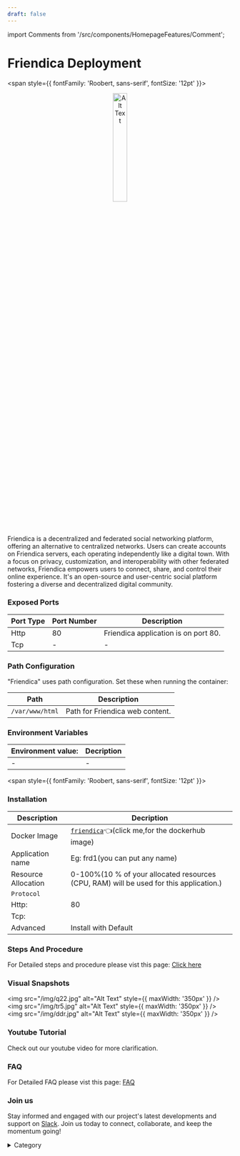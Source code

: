 ```yaml
---
draft: false
---
```

import Comments from '/src/components/HomepageFeatures/Comment';






# Friendica Deployment
<span style={{ fontFamily: 'Roobert, sans-serif', fontSize: '12pt' }}>

<p align="center">
  <img src="/img/wwwvcv.jpg" alt="Alt Text" width="25%"/>
</p> 

Friendica is a decentralized and federated social networking platform, offering an alternative to centralized networks. Users can create accounts on Friendica servers, each operating independently like a digital town. With a focus on privacy, customization, and interoperability with other federated networks, Friendica empowers users to connect, share, and control their online experience. It's an open-source and user-centric social platform fostering a diverse and decentralized digital community.
### Exposed Ports

| Port Type | Port Number | Description                              |
| --------- | ----------- | ---------------------------------------- |
| Http      | 80          | Friendica application is on port 80.     |
| Tcp       | -           | -             |

### Path Configuration

"Friendica" uses path configuration. Set these when running the container:

| Path                | Description                                   |
| ------------------- | --------------------------------------------- |
| `/var/www/html`     | Path for Friendica web content.                |


### Environment Variables


|   **Environment value:**          | Decription                                                                                                               | 
| --------------------- | ------                                                                                                                   | 
|-       |  -                              |

</span>


<span style={{ fontFamily: 'Roobert, sans-serif', fontSize: '12pt' }}>

### Installation
|  Description          | Decription                                                                                                               | 
| --------------------- | ------                                                                                                                   | 
| Docker Image          |  [`friendica`](https://hub.docker.com/\_/friendica)👈(click me,for the dockerhub image)                                   |
| Application name      |  Eg: frd1(you can put any name)                                                                                        | 
| Resource Allocation   |  0-100%(10 % of your allocated resources (CPU, RAM) will be used for this application.)                                  | 
| `Protocol`            |                                                                                                                          | 
|  Http:                | 80                                                                                                                     |
|  Tcp:                 |                                                                                                                          | 
|    Advanced           |    Install with Default                                                                                                  |



### Steps And Procedure

For Detailed steps and procedure please vist this page: [Click here](https://techscaleinfinite.github.io/introduction/cloud-float/Steps%20and%20procedure)


### Visual Snapshots
<img src="/img/q22.jpg" alt="Alt Text" style={{ maxWidth: '350px' }} /> <img src="/img/tr5.jpg" alt="Alt Text" style={{ maxWidth: '350px' }} /> <img src="/img/ddr.jpg" alt="Alt Text" style={{ maxWidth: '350px' }} />


### Youtube Tutorial&#x20;

Check out our youtube video for more clarification.



### FAQ

For Detailed FAQ please vist this page: [FAQ](https://techscaleinfinite.github.io/FAQ)

### Join us

Stay informed and engaged with our project's latest developments and support on [Slack](https://app.slack.com/client/T04QS32JX6E/C04QKEWE146). Join us today to connect, collaborate, and keep the momentum going!&#x20;

<details>

<summary>Category</summary>

Kubernetes, cloud computing, DevOps, cloud services, hosting platform, container orchestration, cloud infrastructure, cloud deployment, cloud management, cloud technology, cloud solutions, Friendica

</details>

</span>


<Comments />